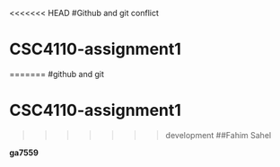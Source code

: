 <<<<<<< HEAD
#Github and git conflict
# CSC4110-assignment1 
=======
#github and git
# CSC4110-assignment1 
>>>>>>> development
##Fahim Sahel

**ga7559**
